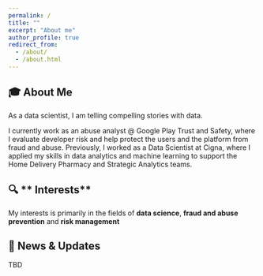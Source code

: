 ```yaml
---
permalink: /
title: ""
excerpt: "About me"
author_profile: true
redirect_from:
  - /about/
  - /about.html
---
```


<!-- @format -->

<!-- ⭐ **Flash Announcement** ⭐ I'm attending [AAAI 2024](https://aaai.org/aaai-conference/) on February 21 - February 25, 2024 and will present our work [SwitchTab: Switched Autoencoders Are Effective Tabular Learners](https://ericchen12377.github.io/publication/2024-01-04-SwitchTab-Switched-Autoencoders-Are-Effective-Tabular-Learners) at poster session on February 24, 2024
The poster is [here](http://ericchen12377.github.io/files/AAAI2024_poster_AS_48_36.pdf) -->

## 🎓 **About Me**

As a data scientist, I am telling compelling stories with data. 

I currently work as an abuse analyst @ Google Play Trust and Safety, where I evaluate developer risk and help protect the users and the platform from fraud and abuse. Previously, I worked as a Data Scientist at Cigna, where I applied my skills in data analytics and machine learning to support the Home Delivery Pharmacy and Strategic Analytics teams.

## 🔍 ** Interests**

My interests is primarily in the fields of **data science**, **fraud and abuse prevention** and **risk management**

## 📰 **News & Updates**
TBD
